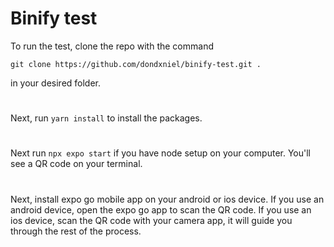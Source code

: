 # Binify test

To run the test, clone the repo with the command

```
git clone https://github.com/dondxniel/binify-test.git .
```

in your desired folder.

#

Next, run `yarn install` to install the packages.

#

Next run `npx expo start` if you have node setup on your computer. You'll see a QR code on your terminal.

#

Next, install expo go mobile app on your android or ios device. If you use an android device, open the expo go app to scan the QR code. If you use an ios device, scan the QR code with your camera app, it will guide you through the rest of the process.
